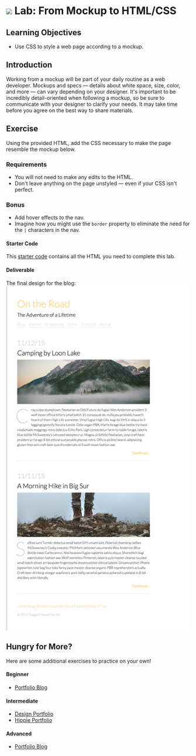 # ![](https://ga-dash.s3.amazonaws.com/production/assets/logo-9f88ae6c9c3871690e33280fcf557f33.png) Lab: From Mockup to HTML/CSS

## Learning Objectives
- Use CSS to style a web page according to a mockup.

## Introduction
Working from a mockup will be part of your daily routine as a web developer. Mockups and specs — details about white space, size, color, and more — can vary depending on your designer. It's important to be incredibly detail-oriented when following a mockup, so be sure to communicate with your designer to clarify your needs. It may take time before you agree on the best way to share materials.

## Exercise
Using the provided HTML, add the CSS necessary to make the page resemble the mockup below.

### Requirements
- You will not need to make any edits to the HTML.
- Don't leave anything on the page unstyled — even if your CSS isn't perfect.

### Bonus
- Add hover effects to the nav.
- Imagine how you might use the `border` property to eliminate the need for the `|` characters in the nav.

#### Starter Code
This [starter code](starter-code) contains all the HTML you need to complete this lab.

#### Deliverable
The final design for the blog:
![travel blog](assets/travel-blog.png)

## Hungry for More?
Here are some additional exercises to practice on your own!

#### Beginner
- [Portfolio Blog](additional-labs/beginner/portfolio-blog)

#### Intermediate
- [Design Portfolio](additional-labs/intermediate/portfolio-design)
- [Hippie Portfolio](additional-labs/intermediate/portfolio-hippy)

#### Advanced
- [Portfolio Blog](additional-labs/advanced/moonrise-kingdom)
